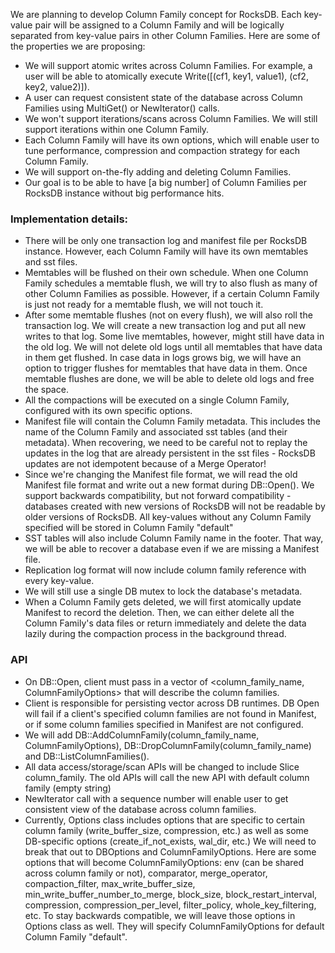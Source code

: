 We are planning to develop Column Family concept for RocksDB. Each key-value pair will be assigned to a Column Family and will be logically separated from key-value pairs in other Column Families. Here are some of the properties we are proposing:
* We will support atomic writes across Column Families. For example, a user will be able to atomically execute Write([(cf1, key1, value1), (cf2, key2, value2)]). 
* A user can request consistent state of the database across Column Families using MultiGet() or NewIterator() calls.
* We won't support iterations/scans across Column Families. We will still support iterations within one Column Family.
* Each Column Family will have its own options, which will enable user to tune performance, compression and compaction strategy for each Column Family.
* We will support on-the-fly adding and deleting Column Families.
* Our goal is to be able to have [a big number] of Column Families per RocksDB instance without big performance hits.

### Implementation details:
* There will be only one transaction log and manifest file per RocksDB instance. However, each Column Family will have its own memtables and sst files.
* Memtables will be flushed on their own schedule. When one Column Family schedules a memtable flush, we will try to also flush as many of other Column Families as possible. However, if a certain Column Family is just not ready for a memtable flush, we will not touch it.
* After some memtable flushes (not on every flush), we will also roll the transaction log. We will create a new transaction log and put all new writes to that log. Some live memtables, however, might still have data in the old log. We will not delete old logs until all memtables that have data in them get flushed. In case data in logs grows big, we will have an option to trigger flushes for memtables that have data in them. Once memtable flushes are done, we will be able to delete old logs and free the space.
* All the compactions will be executed on a single Column Family, configured with its own specific options.
* Manifest file will contain the Column Family metadata. This includes the name of the Column Family and associated sst tables (and their metadata). When recovering, we need to be careful not to replay the updates in the log that are already persistent in the sst files - RocksDB updates are not idempotent because of a Merge Operator!
* Since we're changing the Manifest file format, we will read the old Manifest file format and write out a new format during DB::Open(). We support backwards compatibility, but not forward compatibility - databases created with new versions of RocksDB will not be readable by older versions of RocksDB. All key-values without any Column Family specified will be stored in Column Family "default"
* SST tables will also include Column Family name in the footer. That way, we will be able to recover a database even if we are missing a Manifest file.
* Replication log format will now include column family reference with every key-value.
* We will still use a single DB mutex to lock the database's metadata.
* When a Column Family gets deleted, we will first atomically update Manifest to record the deletion. Then, we can either delete all the Column Family's data files or return immediately and delete the data lazily during the compaction process in the background thread.

### API
* On DB::Open, client must pass in a vector of <column_family_name, ColumnFamilyOptions> that will describe the column families.
* Client is responsible for persisting vector<ColumnFamilyOptions> across DB runtimes. DB Open will fail if a client's specified column families are not found in Manifest, or if some column families specified in Manifest are not configured.
* We will add DB::AddColumnFamily(column_family_name, ColumnFamilyOptions), DB::DropColumnFamily(column_family_name) and DB::ListColumnFamilies().
* All data access/storage/scan APIs will be changed to include Slice column_family. The old APIs will call the new API with default column family (empty string)
* NewIterator call with a sequence number will enable user to get consistent view of the database across column families. 
* Currently, Options class includes options that are specific to certain column family (write_buffer_size, compression, etc.) as well as some DB-specific options (create_if_not_exists, wal_dir, etc.) We will need to break that out to DBOptions and ColumnFamilyOptions. Here are some options that will become ColumnFamilyOptions: env (can be shared across column family or not), comparator, merge_operator, compaction_filter, max_write_buffer_size, min_write_buffer_number_to_merge, block_size, block_restart_interval, compression, compression_per_level, filter_policy, whole_key_filtering, etc. To stay backwards compatible, we will leave those options in Options class as well. They will specify ColumnFamilyOptions for default Column Family "default".